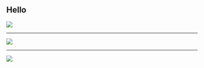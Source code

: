 
## Hello

![](https://cdn.kapwing.com/final_606ecc6ec37cd7009983fb92_536260.gif)

---

![](https://cdn.kapwing.com/final_6070e65e44ad9400d2721e60_864878.gif) 

---

![](https://cdn.kapwing.com/final_6070e5fe485e4c003f3db7d5_927558.gif)

